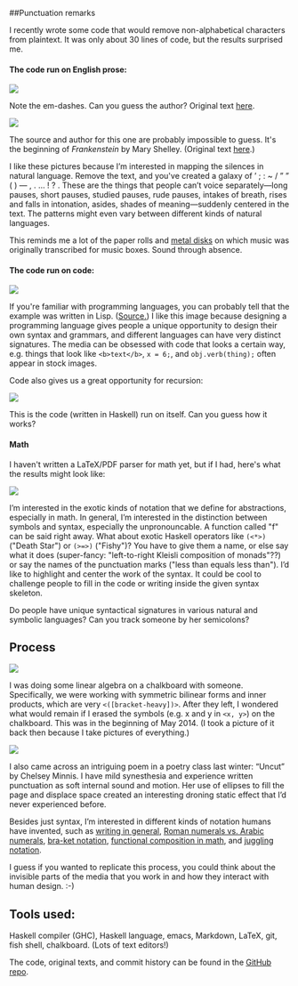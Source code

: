 ##Punctuation remarks

I recently wrote some code that would remove non-alphabetical characters from plaintext. It was only about 30 lines of code, but the results surprised me.

#### The code run on English prose:

![](https://raw.githubusercontent.com/hypotext/syntax/master/images/whydoi.png)

Note the em-dashes. Can you guess the author? Original text [here](https://github.com/hypotext/syntax/blob/master/examples/whydoi.txt).

![](https://raw.githubusercontent.com/hypotext/syntax/master/images/frankenstein.png)

The source and author for this one are probably impossible to guess. It's the beginning of _Frankenstein_ by Mary Shelley. (Original text [here](https://github.com/hypotext/syntax/blob/master/examples/frankenstein.txt).)

I like these pictures because I’m interested in mapping the silences in natural language. Remove the text, and you've created a galaxy of ’ ;&#160;: ~ / ” ” ( ) — , . …&#160;!&#160;? . These are the things that people can’t voice separately—long pauses, short pauses, studied pauses, rude pauses, intakes of breath, rises and falls in intonation, asides, shades of meaning—suddenly centered in the text. The patterns might even vary between different kinds of natural languages.

This reminds me a lot of the paper rolls and [metal disks](https://www.flickr.com/photos/zerberus1970/8486268787/) on which music was originally transcribed for music boxes. Sound through absence.

#### The code run on code:

![](https://raw.githubusercontent.com/hypotext/syntax/master/images/evolutionlisp.png)

If you're familiar with programming languages, you can probably tell that the example was written in Lisp. ([Source.](http://landoflisp.com/evolution.lisp)) I like this image because designing a programming language gives people a unique opportunity to design their own syntax and grammars, and different languages can have very distinct signatures. The media can be obsessed with code that looks a certain way, e.g. things that look like `<b>text</b>`, `x = 6;`, and `obj.verb(thing);` often appear in stock images.

Code also gives us a great opportunity for recursion:

![](https://raw.githubusercontent.com/hypotext/syntax/master/images/syntaxhs.png)
  
This is the code (written in Haskell) run on itself. Can you guess how it works?

#### Math

I haven't written a LaTeX/PDF parser for math yet, but if I had, here's what the results might look like:

![](https://raw.githubusercontent.com/hypotext/syntax/master/images/blackboard2.jpg)

I’m interested in the exotic kinds of notation that we define for abstractions, especially in math. In general, I’m interested in the distinction between symbols and syntax, especially the unpronouncable. A function called "f" can be said right away. What about exotic Haskell operators like `(<*>)` ("Death Star") or `(>=>)` ("Fishy")? You have to give them a name, or else say what it does (super-fancy: "left-to-right Kleisli composition of monads"??) or say the names of the punctuation marks ("less than equals less than"). I’d like to highlight and center the work of the syntax. It could be cool to challenge people to fill in the code or writing inside the given syntax skeleton.
  
Do people have unique syntactical signatures in various natural and symbolic languages? Can you track someone by her semicolons?

Process
-------

![](https://raw.githubusercontent.com/hypotext/syntax/master/images/blackboard1.jpg)

I was doing some linear algebra on a chalkboard with someone. Specifically, we were working
with symmetric bilinear forms and inner products, which are very `<([bracket-heavy])>`. After they left, I wondered what would remain if I erased the symbols (e.g. x and y in `<x, y>`) on the chalkboard. This was in the beginning of May 2014. (I took a picture of it back then because I take pictures of everything.)

![](https://raw.githubusercontent.com/hypotext/syntax/master/images/uncut_chelsey_minnis.png)

I also came across an intriguing poem in a poetry class last winter: “Uncut” by Chelsey Minnis. I have mild synesthesia and experience written punctuation as soft internal sound and motion. Her use of ellipses to fill the page and displace space created an interesting droning static effect that I’d never experienced before.

Besides just syntax, I’m interested in different kinds of notation humans have invented, such as [writing in general](http://subterraneanpress.com/magazine/fall_2013/the_truth_of_fact_the_truth_of_feeling_by_ted_chiang), [Roman numerals vs. Arabic numerals](https://gist.github.com/hypotext/241a978f795405ee34be), [bra-ket notation](http://www.physics.umd.edu/courses/Phys374/fall04/files/DiracNotation.pdf), [functional composition in math](http://www.infoq.com/presentations/Expression-of-Ideas), and [juggling notation](http://relprime.com/theunexpected/). 

I guess if you wanted to replicate this process, you could think about the invisible parts of the media that you work in and how they interact with human design. :-)

Tools used:
----------

Haskell compiler (GHC), Haskell language, emacs, Markdown, LaTeX, git, fish shell, chalkboard. (Lots of text editors!)

The code, original texts, and commit history can be found in the [GitHub repo](https://github.com/hypotext/syntax).
